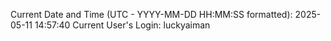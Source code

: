 Current Date and Time (UTC - YYYY-MM-DD HH:MM:SS formatted): 2025-05-11 14:57:40
Current User's Login: luckyaiman

